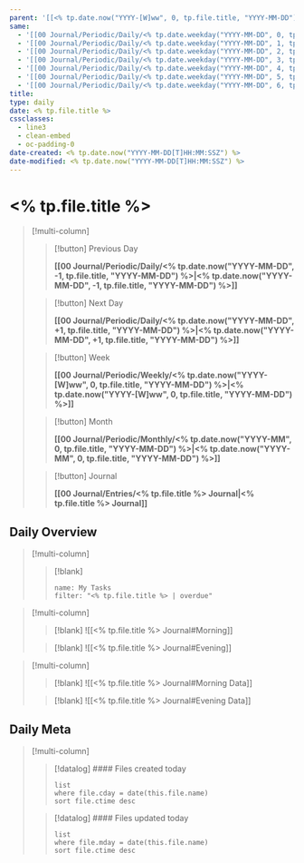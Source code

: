 ```yaml
---
parent: '[[<% tp.date.now("YYYY-[W]ww", 0, tp.file.title, "YYYY-MM-DD") %>|<% tp.date.now("YYYY-[W]ww", 0, tp.file.title, "YYYY-MM-DD") %>]]'
same:
  - '[[00 Journal/Periodic/Daily/<% tp.date.weekday("YYYY-MM-DD", 0, tp.file.title, "YYYY-MM-DD") %>|<% tp.date.weekday("YYYY-MM-DD", 0, tp.file.title, "YYYY-MM-DD") %>]]'
  - '[[00 Journal/Periodic/Daily/<% tp.date.weekday("YYYY-MM-DD", 1, tp.file.title, "YYYY-MM-DD") %>|<% tp.date.weekday("YYYY-MM-DD", 1, tp.file.title, "YYYY-MM-DD") %>]]'
  - '[[00 Journal/Periodic/Daily/<% tp.date.weekday("YYYY-MM-DD", 2, tp.file.title, "YYYY-MM-DD") %>|<% tp.date.weekday("YYYY-MM-DD", 2, tp.file.title, "YYYY-MM-DD") %>]]'
  - '[[00 Journal/Periodic/Daily/<% tp.date.weekday("YYYY-MM-DD", 3, tp.file.title, "YYYY-MM-DD") %>|<% tp.date.weekday("YYYY-MM-DD", 3, tp.file.title, "YYYY-MM-DD") %>]]'
  - '[[00 Journal/Periodic/Daily/<% tp.date.weekday("YYYY-MM-DD", 4, tp.file.title, "YYYY-MM-DD") %>|<% tp.date.weekday("YYYY-MM-DD", 4, tp.file.title, "YYYY-MM-DD") %>]]'
  - '[[00 Journal/Periodic/Daily/<% tp.date.weekday("YYYY-MM-DD", 5, tp.file.title, "YYYY-MM-DD") %>|<% tp.date.weekday("YYYY-MM-DD", 5, tp.file.title, "YYYY-MM-DD") %>]]'
  - '[[00 Journal/Periodic/Daily/<% tp.date.weekday("YYYY-MM-DD", 6, tp.file.title, "YYYY-MM-DD") %>|<% tp.date.weekday("YYYY-MM-DD", 6, tp.file.title, "YYYY-MM-DD") %>]]'
title: 
type: daily
date: <% tp.file.title %>
cssclasses:
  - line3
  - clean-embed
  - oc-padding-0
date-created: <% tp.date.now("YYYY-MM-DD[T]HH:MM:SSZ") %>
date-modified: <% tp.date.now("YYYY-MM-DD[T]HH:MM:SSZ") %>
---
```


# <% tp.file.title %>

> [!multi-column]
>
> > [!button]
> > Previous Day
> >
> > **[[00 Journal/Periodic/Daily/<% tp.date.now("YYYY-MM-DD", -1, tp.file.title, "YYYY-MM-DD") %>|<% tp.date.now("YYYY-MM-DD", -1, tp.file.title, "YYYY-MM-DD") %>]]**
>
> > [!button]
> > Next Day
> >
> > **[[00 Journal/Periodic/Daily/<% tp.date.now("YYYY-MM-DD", +1, tp.file.title, "YYYY-MM-DD") %>|<% tp.date.now("YYYY-MM-DD", +1, tp.file.title, "YYYY-MM-DD") %>]]**
>
> > [!button]
> > Week
> >
> > **[[00 Journal/Periodic/Weekly/<% tp.date.now("YYYY-[W]ww", 0, tp.file.title, "YYYY-MM-DD") %>|<% tp.date.now("YYYY-[W]ww", 0, tp.file.title, "YYYY-MM-DD") %>]]**
>
> > [!button]
> > Month
> >
> > **[[00 Journal/Periodic/Monthly/<% tp.date.now("YYYY-MM", 0, tp.file.title, "YYYY-MM-DD") %>|<% tp.date.now("YYYY-MM", 0, tp.file.title, "YYYY-MM-DD") %>]]**
>
> > [!button]
> > Journal
> >
> > **[[00 Journal/Entries/<% tp.file.title %> Journal|<% tp.file.title %> Journal]]**

## Daily Overview

> [!multi-column]
>
> > [!blank]
> > ```todoist
> > name: My Tasks 
> > filter: "<% tp.file.title %> | overdue"  
> > ``` 

> [!multi-column]
>
> > [!blank]
> > ![[<% tp.file.title %> Journal#Morning]]
>
> > [!blank]
> > ![[<% tp.file.title %> Journal#Evening]]

> [!multi-column]
>
> > [!blank]
> > ![[<% tp.file.title %> Journal#Morning Data]]
>
> > [!blank]
> > ![[<% tp.file.title %> Journal#Evening Data]]

## Daily Meta

> [!multi-column]
> > [!datalog] #### Files created today
> > ```dataview
> > list
> > where file.cday = date(this.file.name)
> > sort file.ctime desc
> > ```
>
> > [!datalog] #### Files updated today
> > ```dataview
> > list
> > where file.mday = date(this.file.name)
> > sort file.ctime desc
> > ```
